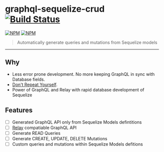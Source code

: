 # graphql-sequelize-crud [![Build Status](https://travis-ci.org/Glavin001/graphql-sequelize-crud.svg?branch=master)](https://travis-ci.org/Glavin001/graphql-sequelize-crud)

[![NPM](https://nodei.co/npm/graphql-sequelize-crud.png?downloads=true&downloadRank=true&stars=true)](https://nodei.co/npm/graphql-sequelize-crud/)
[![NPM](https://nodei.co/npm-dl/graphql-sequelize-crud.png?months=3&height=3)](https://nodei.co/npm/graphql-sequelize-crud/)

> Automatically generate queries and mutations from Sequelize models

---

## Why

- Less error prone development. No more keeping GraphQL in sync with Database fields.
- [Don't Repeat Yourself](https://en.wikipedia.org/wiki/Don%27t_repeat_yourself).
- Power of GraphQL and Relay with rapid database development of Sequelize

## Features
- [ ] Generated GraphQL API only from Sequelize Models defintitions 
- [ ] [Relay](https://facebook.github.io/relay/) compatiable GraphQL API
- [ ] Generate READ Queries
- [ ] Generate CREATE, UPDATE, DELETE Mutations
- [ ] Custom queries and mutations within Sequelize Models defitions
